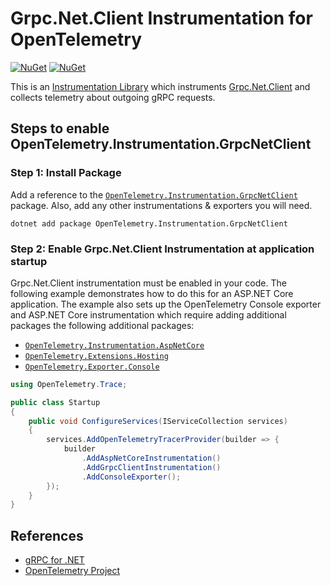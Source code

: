 # Grpc.Net.Client Instrumentation for OpenTelemetry

[![NuGet](https://img.shields.io/nuget/v/OpenTelemetry.Instrumentation.GrpcNetClient.svg)](https://www.nuget.org/packages/OpenTelemetry.Instrumentation.GrpcNetClient)
[![NuGet](https://img.shields.io/nuget/dt/OpenTelemetry.Instrumentation.GrpcNetClient.svg)](https://www.nuget.org/packages/OpenTelemetry.Instrumentation.GrpcNetClient)

This is an [Instrumentation Library](https://github.com/open-telemetry/opentelemetry-specification/blob/master/specification/glossary.md#instrumentation-library)
which instruments [Grpc.Net.Client](https://www.nuget.org/packages/Grpc.Net.Client)
and collects telemetry about outgoing gRPC requests.

## Steps to enable OpenTelemetry.Instrumentation.GrpcNetClient

### Step 1: Install Package

Add a reference to the
[`OpenTelemetry.Instrumentation.GrpcNetClient`](https://www.nuget.org/packages/opentelemetry.instrumentation.grpcnetclient)
package. Also, add any other instrumentations & exporters you will need.

```shell
dotnet add package OpenTelemetry.Instrumentation.GrpcNetClient
```

### Step 2: Enable Grpc.Net.Client Instrumentation at application startup

Grpc.Net.Client instrumentation must be enabled in your code. The following
example demonstrates how to do this for an ASP.NET Core application. The
example also sets up the OpenTelemetry Console exporter and ASP.NET Core
instrumentation which require adding additional packages the following
additional packages:

* [`OpenTelemetry.Instrumentation.AspNetCore`](https://www.nuget.org/packages/OpenTelemetry.Instrumentation.AspNetCore)
* [`OpenTelemetry.Extensions.Hosting`](https://www.nuget.org/packages/OpenTelemetry.Extensions.Hosting)
* [`OpenTelemetry.Exporter.Console`](https://www.nuget.org/packages/OpenTelemetry.Exporter.Console)

```csharp
using OpenTelemetry.Trace;

public class Startup
{
    public void ConfigureServices(IServiceCollection services)
    {
        services.AddOpenTelemetryTracerProvider(builder => {
            builder
                .AddAspNetCoreInstrumentation()
                .AddGrpcClientInstrumentation()
                .AddConsoleExporter();
        });
    }
}
```

## References

* [gRPC for .NET](https://github.com/grpc/grpc-dotnet)
* [OpenTelemetry Project](https://opentelemetry.io/)

